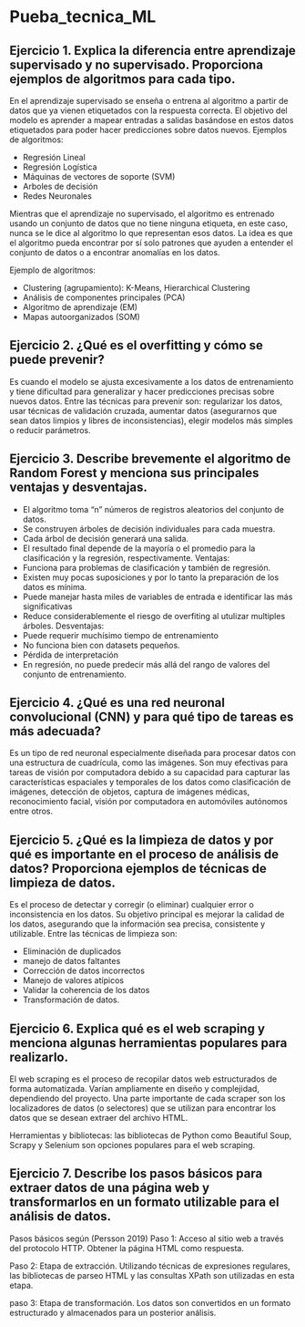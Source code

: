 # Pueba_tecnica_ML

## Ejercicio 1. Explica la diferencia entre aprendizaje supervisado y no supervisado. Proporciona ejemplos de algoritmos para cada tipo.

En el aprendizaje supervisado se enseña o entrena al algoritmo a partir de datos que ya vienen etiquetados con la respuesta correcta. El objetivo del modelo es aprender a mapear entradas a salidas basándose en estos datos etiquetados para poder hacer predicciones sobre datos nuevos. Ejemplos de algoritmos:
- Regresión Lineal
- Regresión Logística
- Máquinas de vectores de soporte (SVM)
- Arboles de decisión 
- Redes Neuronales

Mientras que el aprendizaje no supervisado, el algoritmo es entrenado usando un conjunto de datos que no tiene ninguna etiqueta, en este caso, nunca se le dice al algoritmo lo que representan esos datos. La idea es que el algoritmo pueda encontrar por sí solo patrones que ayuden a entender el conjunto de datos o a encontrar anomalías en los datos.

Ejemplo de algoritmos:
- Clustering (agrupamiento): K-Means, Hierarchical Clustering
- Análisis de componentes principales (PCA)
- Algoritmo de aprendizaje (EM)
- Mapas autoorganizados (SOM)

## Ejercicio 2. ¿Qué es el overfitting y cómo se puede prevenir?

Es cuando el modelo se ajusta excesivamente a los datos de entrenamiento y tiene dificultad para generalizar y hacer predicciones precisas sobre nuevos datos.
Entre las técnicas para prevenir son: regularizar los datos, usar técnicas de validación cruzada, aumentar datos (asegurarnos que sean datos limpios y libres de inconsistencias), elegir modelos más simples o reducir parámetros.


## Ejercicio 3. Describe brevemente el algoritmo de Random Forest y menciona sus principales ventajas y desventajas.
- El algoritmo toma “n” números de registros aleatorios del conjunto de datos.
- Se construyen árboles de decisión individuales para cada muestra.
- Cada árbol de decisión generará una salida.
- El resultado final depende de la mayoría o el promedio para la clasificación y la regresión, respectivamente.
Ventajas:
- Funciona para problemas de clasificación y también de regresión.
- Existen muy pocas suposiciones y por lo tanto la preparación de los datos es mínima.
- Puede manejar hasta miles de variables de entrada e identificar las más significativas
- Reduce considerablemente el riesgo de overfiting al utulizar multiples árboles.
Desventajas:
- Puede requerir muchísimo tiempo de entrenamiento
- No funciona bien con datasets pequeños.
- Pérdida de interpretación
- En regresión, no puede predecir más allá del rango de valores del conjunto de entrenamiento.

## Ejercicio 4. ¿Qué es una red neuronal convolucional (CNN) y para qué tipo de tareas es más adecuada?

Es un tipo de red neuronal especialmente diseñada para procesar datos con una estructura de cuadrícula, como las imágenes. Son muy efectivas para tareas de visión por computadora debido a su capacidad para capturar las características espaciales y temporales de los datos como clasificación de imágenes, detección de objetos, captura de imágenes médicas, reconocimiento facial, visión por computadora en automóviles autónomos entre otros.

## Ejercicio 5. ¿Qué es la limpieza de datos y por qué es importante en el proceso de análisis de datos? Proporciona ejemplos de técnicas de limpieza de datos.
Es el proceso de detectar y corregir (o eliminar) cualquier error o inconsistencia en los datos. Su objetivo principal es mejorar la calidad de los datos, asegurando que la información sea precisa, consistente y utilizable.
Entre las técnicas de limpieza son:
- Eliminación de duplicados
- manejo de datos faltantes
- Corrección de datos incorrectos 
- Manejo de valores atípicos
- Validar la coherencia de los datos
- Transformación de datos.

## Ejercicio 6. Explica qué es el web scraping y menciona algunas herramientas populares para realizarlo.
El web scraping es el proceso de recopilar datos web estructurados de forma automatizada. Varían ampliamente en diseño y complejidad, dependiendo del proyecto. Una parte importante de cada scraper son los localizadores de datos (o selectores) que se utilizan para encontrar los datos que se desean extraer del archivo HTML. 

Herramientas y bibliotecas: las bibliotecas de Python como Beautiful Soup, Scrapy y Selenium son opciones populares para el web scraping.
<br>
## Ejercicio 7. Describe los pasos básicos para extraer datos de una página web y transformarlos en un formato utilizable para el análisis de datos.

Pasos básicos según (Persson 2019)
Paso 1: Acceso al sitio web a través del protocolo HTTP. Obtener la página HTML como respuesta.

Paso 2: Etapa de extracción. Utilizando técnicas de expresiones regulares, las bibliotecas de parseo HTML y las consultas XPath son utilizadas en esta etapa.

paso 3: Etapa de transformación. Los datos son convertidos en un formato estructurado y almacenados para un posterior análisis.

